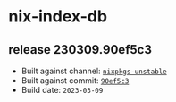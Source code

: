 # nix-index-db
## release 230309.90ef5c3
- Built against channel: [`nixpkgs-unstable`](https://github.com/nixos/nixpkgs/tree/nixpkgs-unstable)
- Built against commit: [`90ef5c3`](https://github.com/NixOS/nixpkgs/commit/90ef5c3c337d8d9f0c97e7641ece70a41f6c16a2)
- Build date: `2023-03-09`
